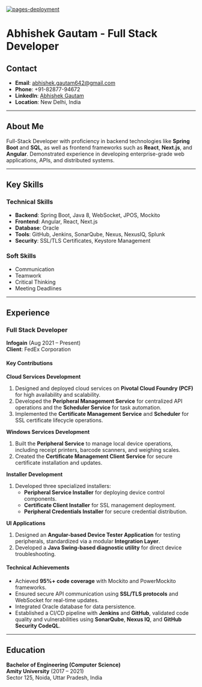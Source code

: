 [![pages-deployment](https://github.com/kehsihba12345/resume/actions/workflows/pages/pages-build-deployment/badge.svg?branch=master)](https://github.com/kehsihba12345/resume/actions/workflows/pages/pages-build-deployment)

# Abhishek Gautam - Full Stack Developer

## Contact  
- **Email**: [abhishek.gautam642@gmail.com](mailto:abhishek.gautam642@gmail.com)  
- **Phone**: +91-82877-94672  
- **LinkedIn**: [Abhishek Gautam](http://www.linkedin.com/in/abhishek-g-7b0849120)
- **Location**: New Delhi, India  

---

## About Me  

Full-Stack Developer with proficiency in backend technologies like **Spring Boot** and **SQL**, as well as frontend frameworks such as **React**, **Next.js**, and **Angular**. Demonstrated experience in developing enterprise-grade web applications, APIs, and distributed systems.

---

## Key Skills  

### Technical Skills  
- **Backend**: Spring Boot, Java 8, WebSocket, JPOS, Mockito  
- **Frontend**: Angular, React, Next.js  
- **Database**: Oracle  
- **Tools**: GitHub, Jenkins, SonarQube, Nexus, NexusIQ, Splunk  
- **Security**: SSL/TLS Certificates, Keystore Management  

### Soft Skills  
- Communication  
- Teamwork  
- Critical Thinking  
- Meeting Deadlines  

---

## Experience  

### Full Stack Developer  
**Infogain** (Aug 2021 – Present)  
**Client**: FedEx Corporation  

#### Key Contributions  

**Cloud Services Development**  
1. Designed and deployed cloud services on **Pivotal Cloud Foundry (PCF)** for high availability and scalability.  
2. Developed the **Peripheral Management Service** for centralized API operations and the **Scheduler Service** for task automation.  
3. Implemented the **Certificate Management Service** and **Scheduler** for SSL certificate lifecycle operations.  

**Windows Services Development**  
1. Built the **Peripheral Service** to manage local device operations, including receipt printers, barcode scanners, and weighing scales.  
2. Created the **Certificate Management Client Service** for secure certificate installation and updates.  

**Installer Development**  
1. Developed three specialized installers:  
   - **Peripheral Service Installer** for deploying device control components.  
   - **Certificate Client Installer** for SSL management deployment.  
   - **Peripheral Credentials Installer** for secure credential distribution.  

**UI Applications**  
1. Designed an **Angular-based Device Tester Application** for testing peripherals, standardized via a modular **Integration Layer**.  
2. Developed a **Java Swing-based diagnostic utility** for direct device troubleshooting.  

#### Technical Achievements  
- Achieved **95%+ code coverage** with Mockito and PowerMockito frameworks.  
- Ensured secure API communication using **SSL/TLS protocols** and WebSocket for real-time updates.  
- Integrated Oracle database for data persistence.  
- Established a CI/CD pipeline with **Jenkins** and **GitHub**, validated code quality and vulnerabilities using **SonarQube**, **Nexus IQ**, and **GitHub Security CodeQL**.  

---

## Education  

**Bachelor of Engineering (Computer Science)**  
**Amity University** (2017 – 2021)  
Sector 125, Noida, Uttar Pradesh, India  
